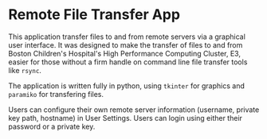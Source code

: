 # Remote File Transfer App 
This application transfer files to and from remote servers via a graphical user interface. It was designed to make the transfer of files to and from Boston Children's Hospital's High Performance Computing Cluster, E3, easier for those without a firm handle on command line file transfer tools like `rsync`.

The application is written fully in python, using `tkinter` for graphics and `paramiko` for transfering files. 

Users can configure their own remote server information (username, private key path, hostname) in User Settings. Users can login using either their password or a private key.
